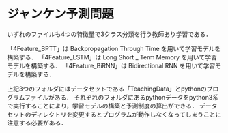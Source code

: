 # ジャンケン予測問題
いずれのファイルも4つの特徴量で3クラス分類を行う教師あり学習である．

「4Feature_BPTT」は Backpropagation Through Time を用いて学習モデルを構築する．
「4Feature_LSTM」は Long Short _ Term Memory を用いて学習モデルを構築する．
「4Feature_BiRNN」は Bidirectional RNN を用いて学習モデルを構築する．

上記3つのフォルダにはデータセットである「TeachingData」とpythonのプログラムファイルがある．
それぞれのフォルダにあるpythonデータをpython3系で実行することにより，学習モデルの構築と予測制度の算出ができる．
データセットのディレクトリを変更するとプログラムが動作しなくなってしまうことに注意する必要がある．
